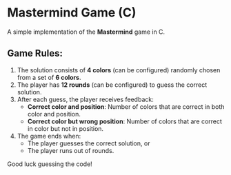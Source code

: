# Mastermind Game (C)

A simple implementation of the **Mastermind** game in C.

## Game Rules:

1. The solution consists of **4 colors** (can be configured) randomly chosen from a set of **6 colors**.
2. The player has **12 rounds** (can be configured) to guess the correct solution.
3. After each guess, the player receives feedback:
   - **Correct color and position**: Number of colors that are correct in both color and position.
   - **Correct color but wrong position**: Number of colors that are correct in color but not in position.
4. The game ends when:
   - The player guesses the correct solution, or
   - The player runs out of rounds.
   
Good luck guessing the code!
